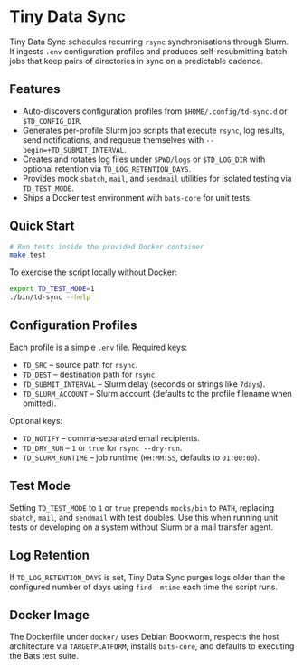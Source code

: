 # Tiny Data Sync

Tiny Data Sync schedules recurring `rsync` synchronisations through Slurm. It ingests `.env` configuration profiles and produces self-resubmitting batch jobs that keep pairs of directories in sync on a predictable cadence.

## Features

- Auto-discovers configuration profiles from `$HOME/.config/td-sync.d` or `$TD_CONFIG_DIR`.
- Generates per-profile Slurm job scripts that execute `rsync`, log results, send notifications, and requeue themselves with `--begin=+TD_SUBMIT_INTERVAL`.
- Creates and rotates log files under `$PWD/logs` or `$TD_LOG_DIR` with optional retention via `TD_LOG_RETENTION_DAYS`.
- Provides mock `sbatch`, `mail`, and `sendmail` utilities for isolated testing via `TD_TEST_MODE`.
- Ships a Docker test environment with `bats-core` for unit tests.

## Quick Start

```bash
# Run tests inside the provided Docker container
make test
```

To exercise the script locally without Docker:

```bash
export TD_TEST_MODE=1
./bin/td-sync --help
```

## Configuration Profiles

Each profile is a simple `.env` file. Required keys:

- `TD_SRC` – source path for `rsync`.
- `TD_DEST` – destination path for `rsync`.
- `TD_SUBMIT_INTERVAL` – Slurm delay (seconds or strings like `7days`).
- `TD_SLURM_ACCOUNT` – Slurm account (defaults to the profile filename when omitted).

Optional keys:

- `TD_NOTIFY` – comma-separated email recipients.
- `TD_DRY_RUN` – `1` or `true` for `rsync --dry-run`.
- `TD_SLURM_RUNTIME` – job runtime (`HH:MM:SS`, defaults to `01:00:00`).

## Test Mode

Setting `TD_TEST_MODE` to `1` or `true` prepends `mocks/bin` to `PATH`, replacing `sbatch`, `mail`, and `sendmail` with test doubles. Use this when running unit tests or developing on a system without Slurm or a mail transfer agent.

## Log Retention

If `TD_LOG_RETENTION_DAYS` is set, Tiny Data Sync purges logs older than the configured number of days using `find -mtime` each time the script runs.

## Docker Image

The Dockerfile under `docker/` uses Debian Bookworm, respects the host architecture via `TARGETPLATFORM`, installs `bats-core`, and defaults to executing the Bats test suite.
